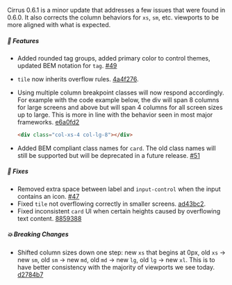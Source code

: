 Cirrus 0.6.1 is a minor update that addresses a few issues that were found in 0.6.0. It also corrects the column behaviors for `xs`, `sm`, etc. viewports to be more aligned with what is expected.

##### 🎉 Features

- Added rounded tag groups, added primary color to control themes, updated BEM notation for `tag`. [#49](https://github.com/Spiderpig86/Cirrus/pull/49)
- `tile` now inherits overflow rules. [4a4f276](https://github.com/Spiderpig86/Cirrus/commit/4a4f2769466676898e1e6c7291804943fc475034).
- Using multiple column breakpoint classes will now respond accordingly. For example with the code example below, the div will span 8 columns for large screens and above but will span 4 columns for all screen sizes up to large. This is more in line with the behavior seen in most major frameworks. [e6a0fd2](https://github.com/Spiderpig86/Cirrus/commit/e6a0fd26ca7ef33efe9d61097203d6281de00f57)

    ```html
    <div class="col-xs-4 col-lg-8"></div>
    ```

- Added BEM compliant class names for `card`. The old class names will still be supported but will be deprecated in a future release. [#51](https://github.com/Spiderpig86/Cirrus/issues/51)

##### 🐛 Fixes

- Removed extra space between label and `input-control` when the input contains an icon. [#47](https://github.com/Spiderpig86/Cirrus/pull/47)
- Fixed `tile` not overflowing correctly in smaller screens. [ad43bc2](https://github.com/Spiderpig86/Cirrus/commit/ad43bc2147416d065d4cdaf06a650693826d6784).
- Fixed inconsistent `card` UI when certain heights caused by overflowing text content. [8859388](https://github.com/Spiderpig86/Cirrus/commit/88593887d1f62719e8990e231994c5775b2aaf36)

##### 💥 Breaking Changes

- Shifted column sizes down one step: new `xs` that begins at 0px, old `xs` -> new `sm`, old `sm` -> new `md`, old `md` -> new `lg`, old `lg` -> new `xl`. This is to have better consistency with the majority of viewports we see today. [d2784b7](https://github.com/Spiderpig86/Cirrus/commit/d2784b7a27985298ada702eb9ea15b9097b436a2)